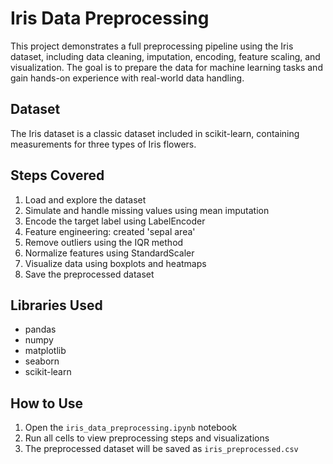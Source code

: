 # Iris Data Preprocessing

This project demonstrates a full preprocessing pipeline using the Iris dataset, including data cleaning, imputation, encoding, feature scaling, and visualization. The goal is to prepare the data for machine learning tasks and gain hands-on experience with real-world data handling.

## Dataset

The Iris dataset is a classic dataset included in scikit-learn, containing measurements for three types of Iris flowers.

## Steps Covered

1. Load and explore the dataset
2. Simulate and handle missing values using mean imputation
3. Encode the target label using LabelEncoder
4. Feature engineering: created 'sepal area'
5. Remove outliers using the IQR method
6. Normalize features using StandardScaler
7. Visualize data using boxplots and heatmaps
8. Save the preprocessed dataset

## Libraries Used

- pandas  
- numpy  
- matplotlib  
- seaborn  
- scikit-learn

## How to Use

1. Open the `iris_data_preprocessing.ipynb` notebook
2. Run all cells to view preprocessing steps and visualizations
3. The preprocessed dataset will be saved as `iris_preprocessed.csv`

